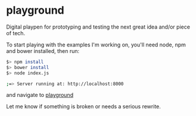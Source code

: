playground
==========

Digital playpen for prototyping and testing the next great idea and/or piece of tech.

To start playing with the examples I'm working on, you'll need node, npm and bower installed, then run:

```bash
$> npm install
$> bower install
$> node index.js

;=> Server running at: http://localhost:8000
```

and navigate to [playground](http://localhost:8000/playground/index.html)

Let me know if something is broken or needs a serious rewrite.
